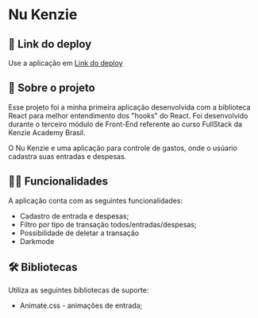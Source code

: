 
# Nu Kenzie

## 📲 Link do deploy

Use a aplicação em [Link do deploy](https://react-entrega-s1-nu-kenzie-vagnermengali.vercel.app/) 

## 📑 Sobre o projeto


Esse projeto foi a minha primeira aplicação desenvolvida com a biblioteca React para melhor entendimento dos "hooks" do React. Foi desenvolvido durante o terceiro módulo de Front-End referente ao curso FullStack da Kenzie Academy Brasil.

O Nu Kenzie e uma aplicação para controle de gastos, onde o usúario cadastra suas entradas e despesas.

## ✍🏻 Funcionalidades

A aplicação conta com as seguintes funcionalidades:

- Cadastro de entrada e despesas;
- Filtro por tipo de transação todos/entradas/despesas;
- Possibilidade de deletar a transação
- Darkmode

## 🛠 Bibliotecas

Utiliza as seguintes bibliotecas de suporte:

- Animate.css - animações de entrada;

 
